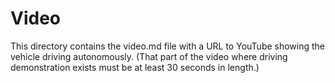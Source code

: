 Video
====

This directory contains the video.md file with a URL to YouTube showing the vehicle driving autonomously.
(That part of the video where driving demonstration exists must be at least 30 seconds in length.)
